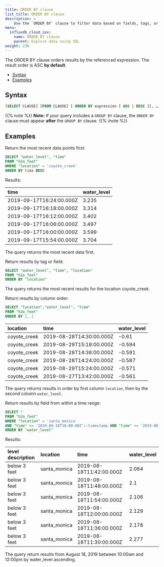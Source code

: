 ```yaml
---
title: ORDER BY clause
list_title: ORDER BY clause
description: > 
    Use the `ORDER BY` clause to filter data based on fields, tags, or timestamps.
menu:
  influxdb_cloud_iox:
    name: ORDER BY clause
    parent: Explore data using SQL
weight: 230
---
```


The ORDER BY clause orders results by the referenced expression.  The result order is ASC **by default**.

- [Syntax](#syntax)
- [Examples](#examples)

## Syntax

```sql
[SELECT CLAUSE] [FROM CLAUSE] [ ORDER BY expression [ ASC | DESC ][, …] ]
```

{{% note %}}
**Note:** If your query includes a `GROUP BY` clause, the `ORDER BY` clause must appear **after** the `GROUP BY` clause.
{{% /note %}}

## Examples

Return the most recent data points first:

```sql
SELECT "water_level", "time"
FROM "h2o_feet" 
WHERE "location" = 'coyote_creek'  
ORDER BY time DESC
```

Results:

| time                     | water_level |
| :----------------------- | :----------- |
| 2019-09-17T16:24:00.000Z | 3.235       |
| 2019-09-17T16:18:00.000Z | 3.314       |
| 2019-09-17T16:12:00.000Z | 3.402       |
| 2019-09-17T16:06:00.000Z | 3.497       |
| 2019-09-17T16:00:00.000Z | 3.599       |
| 2019-09-17T15:54:00.000Z | 3.704       |

The query returns the most recent data first.

Return results by tag or field:

```sql
SELECT "water_level", "time", "location"
FROM "h2o_feet" 
ORDER BY "location" 
```

The query returns the most recent results for the location coyote_creek. 

Return results by column order:

```sql
SELECT "location","water_level", "time"
FROM "h2o_feet"
ORDER BY 1, 2
```
| location     | time                     | water_level |
| :----------- | :----------------------- | :---------- |
| coyote_creek | 2019-08-28T14:30:00.000Z | -0.61       |
| coyote_creek | 2019-08-29T15:18:00.000Z | -0.594      |
| coyote_creek | 2019-08-28T14:36:00.000Z | -0.591      |
| coyote_creek | 2019-08-28T14:24:00.000Z | -0.587      |
| coyote_creek | 2019-08-29T15:24:00.000Z | -0.571      |
| coyote_creek | 2019-08-27T13:42:00.000Z | -0.561      |

The query returns results in order by first column `location`, then by the second column `water_level`. 

Return results by field from within a time range:

```sql
SELECT *
FROM "h2o_feet" 
WHERE "location" = 'santa_monica'
AND "time" >= '2019-08-18T10:00:00Z'::timestamp AND "time" <= '2019-08-18T12:00:00Z'::timestamp 
ORDER BY "water_level"
```
Results:

| level description | location     | time                     | water_level |
| :---------------- | :----------- | :----------------------- | :---------- |
| below 3 feet      | santa_monica | 2019-08-18T11:42:00.000Z | 2.064       |
| below 3 feet      | santa_monica | 2019-08-18T11:48:00.000Z | 2.1         |
| below 3 feet      | santa_monica | 2019-08-18T11:54:00.000Z | 2.106       |
| below 3 feet      | santa_monica | 2019-08-18T12:00:00.000Z | 2.129       |
| below 3 feet      | santa_monica | 2019-08-18T11:36:00.000Z | 2.178       |
| below 3 feet      | santa_monica | 2019-08-18T11:30:00.000Z | 2.277       |

The query return results from August 18, 2019 between 10:00am and 12:00pm by water_level ascending.
